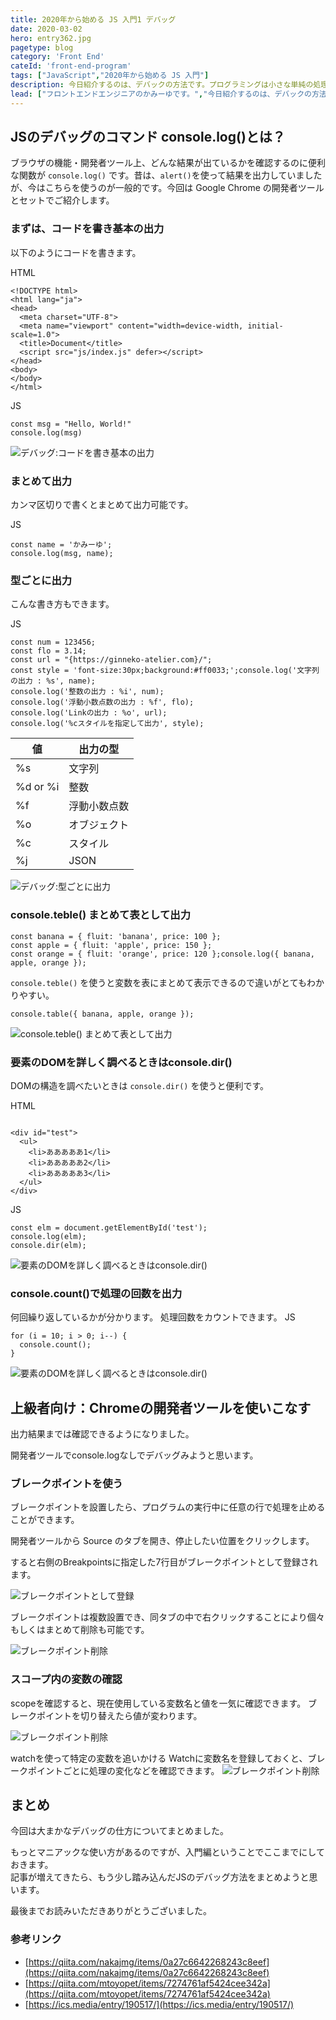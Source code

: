 ```yaml
---
title: 2020年から始める JS 入門1 デバッグ
date: 2020-03-02
hero: entry362.jpg
pagetype: blog
category: 'Front End'
cateId: 'front-end-program'
tags: ["JavaScript","2020年から始める JS 入門"]
description: 今日紹介するのは、デバックの方法です。プログラミングは小さな単純の処理の積み重ねです。うまくプログラミングを書くコツは、処理の一個一個ちゃんと動いているか確認することを怠らないこと。これを怠ると、どこでバグが発生しているか特定が難しくなります。デバッグができるようになることはプログラミングの基本なのでしっかりやり方を抑えておきましょう。
lead: ["フロントエンドエンジニアのかみーゆです。","今日紹介するのは、デバックの方法です。プログラミングは小さな単純の処理の積み重ねです。うまくプログラミングを書くコツは、処理の一個一個ちゃんと動いているか確認することを怠らないこと。これを怠ると、どこでバグが発生しているか特定が難しくなります。デバッグができるようになることはプログラミングの基本なのでしっかりやり方を抑えておきましょう。"]
---
```


## JSのデバッグのコマンド console.log()とは？
ブラウザの機能・開発者ツール上、どんな結果が出ているかを確認するのに便利な関数が `console.log()` です。昔は、`alert()`を使って結果を出力していましたが、今はこちらを使うのが一般的です。今回は Google Chrome の開発者ツールとセットでご紹介します。

### まずは、コードを書き基本の出力
以下のようにコードを書きます。

HTML
```
<!DOCTYPE html>
<html lang="ja">
<head>
  <meta charset="UTF-8">
  <meta name="viewport" content="width=device-width, initial-scale=1.0">
  <title>Document</title>
  <script src="js/index.js" defer></script>
</head>
<body>
</body>
</html>
```
JS
```
const msg = "Hello, World!"
console.log(msg)
```

![デバッグ:コードを書き基本の出力](./images/2020/03/entry364-1.jpg)

### まとめて出力
カンマ区切りで書くとまとめて出力可能です。

JS
```
const name = 'かみーゆ';
console.log(msg, name);
```
### 型ごとに出力
こんな書き方もできます。

JS
```
const num = 123456;
const flo = 3.14;
const url = "{https://ginneko-atelier.com}/";
const style = 'font-size:30px;background:#ff0033;';console.log('文字列の出力 : %s', name);
console.log('整数の出力 : %i', num);
console.log('浮動小数点数の出力 : %f', flo);
console.log('Linkの出力 : %o', url);
console.log('%cスタイルを指定して出力', style);

```
| 値 | 出力の型 |
|-------- | -------- |
|%s|文字列|
|%d or %i|整数|
|%f|浮動小数点数|
|%o|オブジェクト|
|%c|スタイル|
|%j|JSON|

![デバッグ:型ごとに出力](./images/2020/03/entry364-2.jpg)

### console.teble() まとめて表として出力
```
const banana = { fluit: 'banana', price: 100 };
const apple = { fluit: 'apple', price: 150 };
const orange = { fluit: 'orange', price: 120 };console.log({ banana, apple, orange });
```
`console.teble()` を使うと変数を表にまとめて表示できるので違いがとてもわかりやすい。
```
console.table({ banana, apple, orange });
```

![console.teble() まとめて表として出力](./images/2020/03/entry364-3.jpg)
### 要素のDOMを詳しく調べるときはconsole.dir()
DOMの構造を調べたいときは `console.dir()` を使うと便利です。

HTML
```

<div id="test">
  <ul>
    <li>あああああ1</li>
    <li>あああああ2</li>
    <li>あああああ3</li>
  </ul>
</div>
```
JS
```
const elm = document.getElementById('test');
console.log(elm);
console.dir(elm);
```
![要素のDOMを詳しく調べるときはconsole.dir()](./images/2020/03/entry364-4.jpg)
### console.count()で処理の回数を出力
何回繰り返しているかが分かります。
処理回数をカウントできます。
JS
```
for (i = 10; i > 0; i--) {
  console.count();
}
```
![要素のDOMを詳しく調べるときはconsole.dir()](./images/2020/03/entry364-8.jpg)

## 上級者向け：Chromeの開発者ツールを使いこなす
出力結果までは確認できるようになりました。

開発者ツールでconsole.logなしでデバッグみようと思います。

### ブレークポイントを使う
ブレークポイントを設置したら、プログラムの実行中に任意の行で処理を止めることができます。

開発者ツールから Source のタブを開き、停止したい位置をクリックします。

すると右側のBreakpointsに指定した7行目がブレークポイントとして登録されます。

![ブレークポイントとして登録](./images/2020/03/entry364-5.jpg)

ブレークポイントは複数設置でき、同タブの中で右クリックすることにより個々もしくはまとめて削除も可能です。

![ブレークポイント削除](./images/2020/03/entry364-6.jpg)

### スコープ内の変数の確認
scopeを確認すると、現在使用している変数名と値を一気に確認できます。
ブレークポイントを切り替えたら値が変わります。

![ブレークポイント削除](./images/2020/03/entry364-7.jpg)

watchを使って特定の変数を追いかける
Watchに変数名を登録しておくと、ブレークポイントごとに処理の変化などを確認できます。
![ブレークポイント削除](./images/2020/03/entry364-9.jpg)
## まとめ
今回は大まかなデバッグの仕方についてまとめました。

もっとマニアックな使い方があるのですが、入門編ということでここまでにしておきます。<br>
記事が増えてきたら、もう少し踏み込んだJSのデバッグ方法をまとめようと思います。

最後までお読みいただきありがとうございました。

### 参考リンク
* [https://qiita.com/nakajmg/items/0a27c6642268243c8eef](https://qiita.com/nakajmg/items/0a27c6642268243c8eef)
* [https://qiita.com/mtoyopet/items/7274761af5424cee342a](https://qiita.com/mtoyopet/items/7274761af5424cee342a)
* [https://ics.media/entry/190517/](https://ics.media/entry/190517/)
